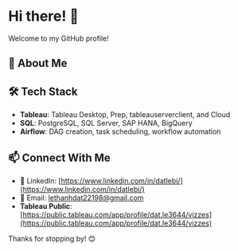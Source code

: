 # Hi there! 👋

Welcome to my GitHub profile!

## 📌 About Me

## 🛠️ Tech Stack
- **Tableau**: Tableau Desktop, Prep, tableauserverclient, and Cloud
- **SQL**: PostgreSQL, SQL Server, SAP HANA, BigQuery
- **Airflow**: DAG creation, task scheduling, workflow automation

## 📫 Connect With Me
- 💼 LinkedIn: [https://www.linkedin.com/in/datlebi/](https://www.linkedin.com/in/datlebi/)
- 📧 Email: lethanhdat22198@gmail.com
- **Tableau Public**: [https://public.tableau.com/app/profile/dat.le3644/vizzes](https://public.tableau.com/app/profile/dat.le3644/vizzes)

Thanks for stopping by! 😊
